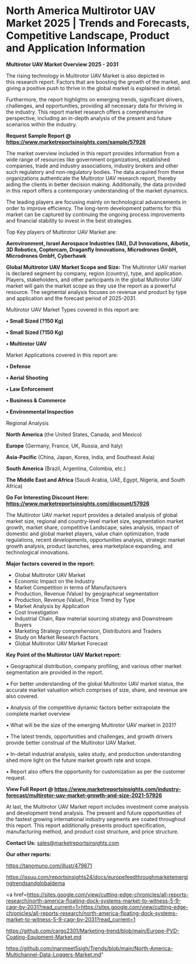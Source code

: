# North America Multirotor UAV Market 2025 | Trends and Forecasts, Competitive Landscape, Product and Application Information

<Strong> Multirotor UAV Market Overview 2025 - 2031</strong>

The rising technology in Multirotor UAV Market is also depicted in this research report. Factors that are boosting the growth of the market, and giving a positive push to thrive in the global market is explained in detail.

Furthermore, the report highlights on emerging trends, significant drivers, challenges, and opportunities, providing all necessary data for thriving in the industry. This report market research offers a comprehensive perspective, including an in-depth analysis of the present and future scenarios within the industry.

<strong>Request Sample Report @ <a href=https://www.marketreportsinsights.com/sample/57926>https://www.marketreportsinsights.com/sample/57926</a></strong>

The market overview included in this report provides information from a wide range of resources like government organizations, established companies, trade and industry associations, industry brokers and other such regulatory and non-regulatory bodies. The data acquired from these organizations authenticate the Multirotor UAV research report, thereby aiding the clients in better decision making. Additionally, the data provided in this report offers a contemporary understanding of the market dynamics.

The leading players are focusing mainly on technological advancements in order to improve efficiency. The long-term development patterns for this market can be captured by continuing the ongoing process improvements and financial stability to invest in the best strategies.

Top Key players of Multirotor UAV Market are:

<strong>Aerovironment, Israel Aerospace Industries (IAI), DJI Innovations, Aibotix, 3D Robotics, Coptercam, Draganfly Innovations, Microdrones GmbH, Microdrones GmbH, Cyberhawk</strong>

<strong><b>Global Multirotor UAV Market Scope and Size:</b></strong>
The Multirotor UAV market is declared segment by company, region (country), type, and application. Players, stakeholders, and other participants in the global Multirotor UAV market will gain the market scope as they use the report as a powerful resource. The segmental analysis focuses on revenue and product by type and application and the forecast period of 2025-2031.

Multirotor UAV Market Types covered in this report are:

<strong>• Small Sized (?150 Kg)

• Small Sized (?150 Kg)

• Multirotor UAV</strong>

Market Applications covered in this report are:

<strong>• Defense

• Aerial Shooting

• Law Enforcement

• Business & Commerce

• Environmental Inspection</strong> 

Regional Analysis

<strong>North America</strong> (the United States, Canada, and Mexico)

<strong>Europe</strong> (Germany, France, UK, Russia, and Italy)

<strong>Asia-Pacific</strong> (China, Japan, Korea, India, and Southeast Asia)

<strong>South America</strong> (Brazil, Argentina, Colombia, etc.)

<strong>The Middle East and Africa</strong> (Saudi Arabia, UAE, Egypt, Nigeria, and South Africa)

<strong>Go For Interesting Discount Here: <a href=https://www.marketreportsinsights.com/discount/57926>https://www.marketreportsinsights.com/discount/57926</a></strong>

The Multirotor UAV market report provides a detailed analysis of global market size, regional and country-level market size, segmentation market growth, market share, competitive Landscape, sales analysis, impact of domestic and global market players, value chain optimization, trade regulations, recent developments, opportunities analysis, strategic market growth analysis, product launches, area marketplace expanding, and technological innovations.

<strong><b>Major factors covered in the report:</b></strong>
<ul>
  <li>Global Multirotor UAV Market </li>
  <li>Economic Impact on the Industry</li>
  <li>Market Competition in terms of Manufacturers</li>
  <li>Production, Revenue (Value) by geographical segmentation</li>
  <li>Production, Revenue (Value), Price Trend by Type</li>
  <li>Market Analysis by Application</li>
  <li>Cost Investigation</li>
  <li>Industrial Chain, Raw material sourcing strategy and Downstream Buyers</li>
  <li>Marketing Strategy comprehension, Distributors and Traders</li>
  <li>Study on Market Research Factors</li>
  <li>Global Multirotor UAV Market Forecast</li>
</ul>

<strong><b>Key Point of the Multirotor UAV Market report:</b></strong>

• Geographical distribution, company profiling, and various other market segmentation are provided in the report.

• For better understanding of the global Multirotor UAV market status, the accurate market valuation which comprises of size, share, and revenue are also covered.

• Analysis of the competitive dynamic factors better extrapolate the complete market overview

• What will be the size of the emerging Multirotor UAV market in 2031?

• The latest trends, opportunities and challenges, and growth drivers provide better construal of the Multirotor UAV Market.

• In-detail industrial analysis, sales study, and production understanding shed more light on the future market growth rate and scope.

• Report also offers the opportunity for customization as per the customer request.

<strong><b>View Full Report @ <a href=https://www.marketreportsinsights.com/industry-forecast/multirotor-uav-market-growth-and-size-2021-57926>https://www.marketreportsinsights.com/industry-forecast/multirotor-uav-market-growth-and-size-2021-57926</a></b></strong>


At last, the Multirotor UAV Market report includes investment come analysis and development trend analysis. The present and future opportunities of the fastest growing international industry segments are coated throughout this report. This report additionally presents product specification, manufacturing method, and product cost structure, and price structure.

<strong>Contact Us:</strong>
sales@marketreportsinsights.com

<strong>Our other reports:</strong>

<a href=https://tanomuno.com/illust/479871>https://tanomuno.com/illust/479871</a>

<a href=https://issuu.com/reportsinsights24/docs/europefeedthroughmarketemergingtrendsandglobaldema>https://issuu.com/reportsinsights24/docs/europefeedthroughmarketemergingtrendsandglobaldema</a>

<a href=https://sites.google.com/view/cutting-edge-chronicles/all-reports-research/north-america-floating-dock-systems-market-to-witness-5-9-cagr-by-2031?read_current=1>https://sites.google.com/view/cutting-edge-chronicles/all-reports-research/north-america-floating-dock-systems-market-to-witness-5-9-cagr-by-2031?read_current=1</a>

<a href=https://github.com/cargo2301/Marketing-trend/blob/main/Europe-PVD-Coating-Equipment-Market.md>https://github.com/cargo2301/Marketing-trend/blob/main/Europe-PVD-Coating-Equipment-Market.md</a>

<a href=https://github.com/manmeet5sigh/Trends/blob/main/North-America-Multichannel-Data-Loggers-Market.md>https://github.com/manmeet5sigh/Trends/blob/main/North-America-Multichannel-Data-Loggers-Market.md</a>"
